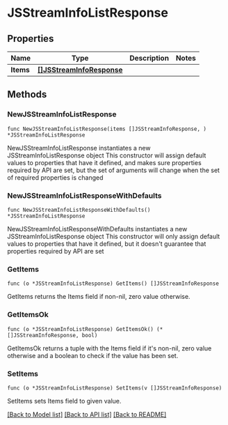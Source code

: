 # JSStreamInfoListResponse

## Properties

Name | Type | Description | Notes
------------ | ------------- | ------------- | -------------
**Items** | [**[]JSStreamInfoResponse**](JSStreamInfoResponse.md) |  | 

## Methods

### NewJSStreamInfoListResponse

`func NewJSStreamInfoListResponse(items []JSStreamInfoResponse, ) *JSStreamInfoListResponse`

NewJSStreamInfoListResponse instantiates a new JSStreamInfoListResponse object
This constructor will assign default values to properties that have it defined,
and makes sure properties required by API are set, but the set of arguments
will change when the set of required properties is changed

### NewJSStreamInfoListResponseWithDefaults

`func NewJSStreamInfoListResponseWithDefaults() *JSStreamInfoListResponse`

NewJSStreamInfoListResponseWithDefaults instantiates a new JSStreamInfoListResponse object
This constructor will only assign default values to properties that have it defined,
but it doesn't guarantee that properties required by API are set

### GetItems

`func (o *JSStreamInfoListResponse) GetItems() []JSStreamInfoResponse`

GetItems returns the Items field if non-nil, zero value otherwise.

### GetItemsOk

`func (o *JSStreamInfoListResponse) GetItemsOk() (*[]JSStreamInfoResponse, bool)`

GetItemsOk returns a tuple with the Items field if it's non-nil, zero value otherwise
and a boolean to check if the value has been set.

### SetItems

`func (o *JSStreamInfoListResponse) SetItems(v []JSStreamInfoResponse)`

SetItems sets Items field to given value.



[[Back to Model list]](../README.md#documentation-for-models) [[Back to API list]](../README.md#documentation-for-api-endpoints) [[Back to README]](../README.md)


